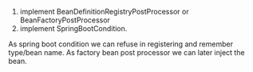 1. implement BeanDefinitionRegistryPostProcessor or BeanFactoryPostProcessor
2. implement SpringBootCondition.

As spring boot condition we can refuse in registering and remember type/bean name.
As factory bean post processor we can later inject the bean.
